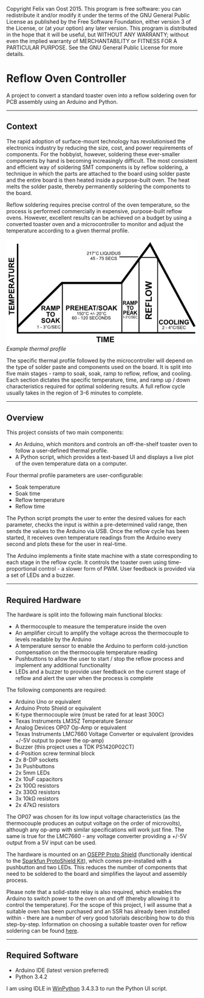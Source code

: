 Copyright Felix van Oost 2015.
This program is free software: you can redistribute it and/or modify it under the terms of the GNU General Public License as published by the Free Software Foundation, either version 3 of the License, or (at your option) any later version. This program is distributed in the hope that it will be useful, but WITHOUT ANY WARRANTY; without even the implied warranty of
MERCHANTABILITY or FITNESS FOR A PARTICULAR PURPOSE. See the GNU General Public License for more details.

# Reflow Oven Controller
A project to convert a standard toaster oven into a reflow soldering oven for PCB assembly using an Arduino and Python.

----------
Context
----------

The rapid adoption of surface-mount technology has revolutionised the electronics industry by reducing the size, cost, and power requirements of components. For the hobbyist, however, soldering these ever-smaller components by hand is becoming increasingly difficult. The most consistent and efficient way of soldering SMT components is by reflow soldering, a technique in which the parts are attached to the board using solder paste and the entire board is then heated inside a purpose-built oven. The heat melts the solder paste, thereby permanently soldering the components to the board.

Reflow soldering requires precise control of the oven temperature, so the process is performed commercially in expensive, purpose-built reflow ovens. However, excellent results can be achieved on a budget by using a converted toaster oven and a microcontroller to monitor and adjust the temperature according to a given thermal profile.

![Image of example thermal profile](https://raw.githubusercontent.com/FelixVanOost/Reflow-Oven-Controller/master/References/Example%20Thermal%20Profile.JPG)
*Example thermal profile*

The specific thermal profile followed by the microcontroller will depend on the type of solder paste and components used on the board. It is split into five main stages - ramp to soak, soak, ramp to reflow, reflow, and cooling. Each section dictates the specific temperature, time, and ramp up / down characteristics required for optimal soldering results. A full reflow cycle usually takes in the region of 3-6 minutes to complete.

----------
Overview
----------

This project consists of two main components:

- An Arduino, which monitors and controls an off-the-shelf toaster oven to follow a user-defined thermal profile.
- A Python script, which provides a text-based UI and displays a live plot of the oven temperature data on a computer.

Four thermal profile parameters are user-configurable:

- Soak temperature
- Soak time
- Reflow temperature
- Reflow time

The Python script prompts the user to enter the desired values for each parameter, checks the input is within a pre-determined valid range, then sends the values to the Arduino via USB. Once the reflow cycle has been started, it receives oven temperature readings from the Arduino every second and plots these for the user in real-time.

The Arduino implements a finite state machine with a state corresponding to each stage in the reflow cycle. It controls the toaster oven using time-proportional control - a slower form of PWM. User feedback is provided via a set of LEDs and a buzzer.

----------
Required Hardware
----------

The hardware is split into the following main functional blocks:

- A thermocouple to measure the temperature inside the oven
- An amplifier circuit to amplify the voltage across the thermocouple to levels readable by the Arduino
- A temperature sensor to enable the Arduino to perform cold-junction compensation on the thermocouple temperature reading
- Pushbuttons to allow the user to start / stop the reflow process and implement any additional functionality
- LEDs and a buzzer to provide user feedback on the current stage of reflow and alert the user when the process is complete

The following components are required:

- Arduino Uno or equivalent
- Arduino Proto Shield or equivalent
- K-type thermocouple wire (must be rated for at least 300C)
- Texas Instruments LM35Z Temperature Sensor
- Analog Devices OP07 Op-Amp or equivalent
- Texas Instruments LMC7660 Voltage Converter or equivalent (provides +/-5V output to power the op-amp)
- Buzzer (this project uses a TDK PS1420P02CT)
- 4-Position screw terminal block
- 2x 8-DIP sockets
- 3x Pushbuttons
- 2x 5mm LEDs
- 2x 10uF capacitors
- 2x 100Ω resistors
- 2x 330Ω resistors
- 3x 10kΩ resistors
- 2x 47kΩ resistors

The OP07 was chosen for its low input voltage characteristics (as the thermocouple produces an output voltage on the order of microvolts), although any op-amp with similar specifications will work just fine. The same is true for the LMC7660 - any voltage converter providing a +/-5V output from a 5V input can be used.

The hardware is mounted on an [OSEPP Proto Shield](http://osepp.com/products/shield-arduino-compatible/proto-shield/) (functionally identical to the [Sparkfun ProtoShield Kit](https://www.sparkfun.com/products/7914)), which comes pre-installed with a pushbutton and two LEDs. This reduces the number of components that need to be soldered to the board and simplifies the layout and assembly process.

Please note that a solid-state relay is also required, which enables the Arduino to switch power to the oven on and off (thereby allowing it to control the temperature). For the scope of this project, I will assume that a suitable oven has been purchased and an SSR has already been installed within - there are a number of very good tutorials describing how to do this step-by-step. Information on choosing a suitable toaster oven for reflow soldering can be found [here](http://www.rocketscream.com/blog/2011/06/19/toaster-convection-or-infrared-oven/).

----------
Required Software
----------

- Arduino IDE (latest version preferred)
- Python 3.4.2

I am using IDLE in [WinPython](http://winpython.github.io/) 3.4.3.3 to run the Python UI script.
